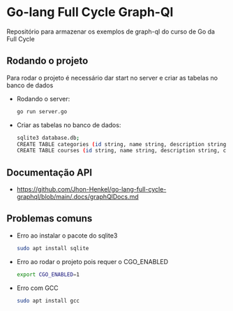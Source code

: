 # Go-lang Full Cycle Graph-Ql
Repositório para armazenar os exemplos de graph-ql do curso de Go da Full Cycle

## Rodando o projeto
Para rodar o projeto é necessário dar start no server e criar as tabelas no banco de dados
- Rodando o server:
  ```sh
  go run server.go
  ```
- Criar as tabelas no banco de dados:
  ```sh
  sqlite3 database.db;
  CREATE TABLE categories (id string, name string, description string);
  CREATE TABLE courses (id string, name string, description string, category_id string);
  ```

## Documentação API 
- https://github.com/Jhon-Henkel/go-lang-full-cycle-graphql/blob/main/.docs/graphQlDocs.md

## Problemas comuns
- Erro ao instalar o pacote do sqlite3
    ```sh
    sudo apt install sqlite
    ```
- Erro ao rodar o projeto pois requer o CGO_ENABLED
    ```sh
    export CGO_ENABLED=1
    ```
- Erro com GCC
    ```sh
    sudo apt install gcc
    ```